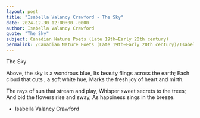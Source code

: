 ```yaml
---
layout: post
title: "Isabella Valancy Crawford - The Sky"
date: 2024-12-30 12:00:00 -0000
author: Isabella Valancy Crawford
quote: "The Sky"
subject: Canadian Nature Poets (Late 19th–Early 20th century)
permalink: /Canadian Nature Poets (Late 19th–Early 20th century)/Isabella Valancy Crawford/Isabella Valancy Crawford - The Sky
---
```


The Sky

Above, the sky is a wondrous blue,
  Its beauty flings across the earth;
Each cloud that cuts , a soft white hue,
  Marks the fresh joy of heart and mirth.

The rays of sun that stream and play,
  Whisper sweet secrets to the trees;
And bid the flowers rise and sway,
  As happiness sings in the breeze.

- Isabella Valancy Crawford
